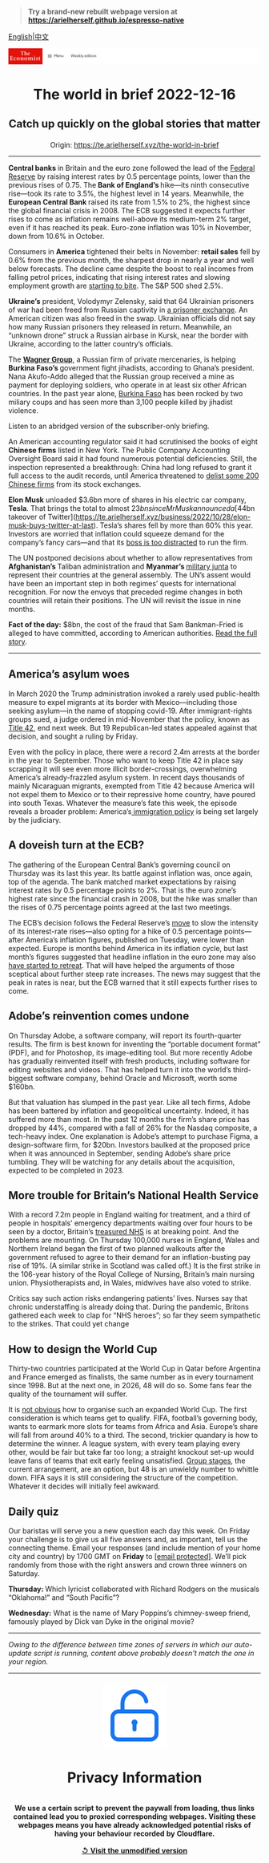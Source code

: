 > **Try a brand-new rebuilt webpage version at https://arielherself.github.io/espresso-native**

[English](https://github.com/arielherself/espresso/blob/main/README.md)|[中文](https://github-com.translate.goog/arielherself/espresso/blob/main/README.md?_x_tr_sl=en&_x_tr_tl=zh-CN&_x_tr_hl=zh-CN&_x_tr_pto=wapp)



![The Economist](menubar.png)

# <p align="center">The world in brief 2022-12-16</p>

## <p align="center">Catch up quickly on the global stories that matter</p>

<p align="center">Origin: <a href="https://te.arielherself.xyz/the-world-in-brief">https://te.arielherself.xyz/the-world-in-brief</a><hr>

<strong>Central banks </strong>in Britain and the euro zone followed the lead of the [Federal Reserve](https://te.arielherself.xyz/finance-and-economics/2022/12/13/americas-inflation-fever-may-be-breaking-at-last) by raising interest rates by 0.5 percentage points, lower than the previous rises of 0.75. The<strong> Bank of England’s </strong>hike—its ninth consecutive rise—took its rate to 3.5%, the highest level in 14 years. Meanwhile, the <strong>European Central Bank </strong>raised its rate from 1.5% to 2%, the highest since the global financial crisis in 2008. The ECB suggested it expects further rises to come as inflation remains well-above its medium-term 2% target, even if it has reached its peak. Euro-zone inflation was 10% in November, down from 10.6% in October.

Consumers in <strong>America</strong> tightened their belts in November: <strong>retail sales</strong> fell by 0.6% from the previous month, the sharpest drop in nearly a year and well below forecasts. The decline came despite the boost to real incomes from falling petrol prices, indicating that rising interest rates and slowing employment growth are [starting to bite](https://te.arielherself.xyz/the-world-ahead/2022/11/18/the-american-economy-is-set-for-a-downturn-not-a-crisis). The S&amp;P 500 shed 2.5%.

<strong>Ukraine’s</strong> president, Volodymyr Zelensky, said that 64 Ukrainian prisoners of war had been freed from Russian captivity in [a prisoner exchange](https://te.arielherself.xyz/the-economist-explains/2022/08/05/how-do-prisoner-swaps-work). An American citizen was also freed in the swap. Ukrainian officials did not say how many Russian prisoners they released in return. Meanwhile, an “unknown drone” struck a Russian airbase in Kursk, near the border with Ukraine, according to the latter country’s officials.

The [<strong>Wagner Group</strong>](https://te.arielherself.xyz/the-economist-explains/2022/03/07/what-is-the-wagner-group-russias-mercenary-organisation), a Russian firm of private mercenaries, is helping <strong>Burkina Faso’s </strong>government fight jihadists, according to Ghana’s president. Nana Akufo-Addo alleged that the Russian group received a mine as payment for deploying soldiers, who operate in at least six other African countries. In the past year alone, [Burkina Faso](https://te.arielherself.xyz/middle-east-and-africa/2022/10/01/for-the-second-time-this-year-soldiers-stage-a-coup-in-burkina-faso) has been rocked by two miliary coups and has seen more than 3,100 people killed by jihadist violence.

Listen to an abridged version of the subscriber-only briefing.

An American accounting regulator said it had scrutinised the books of eight <strong>Chinese firms</strong> listed in New York. The Public Company Accounting Oversight Board said it had found numerous potential deficiencies. Still, the inspection represented a breakthrough: China had long refused to grant it full access to the audit records, until America threatened to [delist some 200 Chinese firms](https://te.arielherself.xyz/finance-and-economics/2021/08/14/how-the-delisting-of-chinese-firms-on-american-exchanges-might-play-out) from its stock exchanges.

<strong>Elon Musk</strong> unloaded $3.6bn more of shares in his electric car company, <strong>Tesla</strong>. That brings the total to almost $23bn since Mr Musk announced a [$44bn takeover of Twitter](https://te.arielherself.xyz/business/2022/10/28/elon-musk-buys-twitter-at-last). Tesla’s shares fell by more than 60% this year. Investors are worried that inflation could squeeze demand for the company’s fancy cars—and that its [boss is too distracted](https://te.arielherself.xyz/united-states/2022/12/01/elon-musk-is-showing-what-a-waste-of-time-twitter-can-be) to run the firm.

The UN postponed decisions about whether to allow representatives from <strong>Afghanistan’s </strong>Taliban administration and <strong>Myanmar’s </strong>[military junta](https://te.arielherself.xyz/asia/2022/09/15/an-economically-illiterate-junta-is-running-myanmar-into-the-ground) to represent their countries at the general assembly. The UN’s assent would have been an important step in both regimes’ quests for international recognition. For now the envoys that preceded regime changes in both countries will retain their positions. The UN will revisit the issue in nine months. 

<strong>Fact of the day:</strong> $8bn, the cost of the fraud that Sam Bankman-Fried is alleged to have committed, according to American authorities. [Read the full story](https://te.arielherself.xyz/finance-and-economics/2022/12/13/sam-bankman-fried-faces-many-years-in-jail).

----------

## America’s asylum woes

In March 2020 the Trump administration invoked a rarely used public-health measure to expel migrants at its border with Mexico—including those seeking asylum—in the name of stopping covid-19. After immigrant-rights groups sued, a judge ordered in mid-November that the policy, known as [Title 42](https://te.arielherself.xyz/united-states/2022/05/22/the-title-42-furore-highlights-americas-broken-immigration-system), end next week. But 19 Republican-led states appealed against that decision, and sought a ruling by Friday. 

Even with the policy in place, there were a record 2.4m arrests at the border in the year to September. Those who want to keep Title 42 in place say scrapping it will see even more illicit border-crossings, overwhelming America’s already-frazzled asylum system. In recent days thousands of mainly Nicaraguan migrants, exempted from Title 42 because America will not expel them to Mexico or to their repressive home country, have poured into south Texas. Whatever the measure’s fate this week, the episode reveals a broader problem: America’s[ immigration policy](https://te.arielherself.xyz/podcasts/2022/05/20/how-to-untangle-the-immigration-mess-in-america) is being set largely by the judiciary.

## A doveish turn at the ECB?

The gathering of the European Central Bank’s governing council on Thursday was its last this year. Its battle against inflation was, once again, top of the agenda. The bank matched market expectations by raising interest rates by 0.5 percentage points to 2%. That is the euro zone’s highest rate since the financial crash in 2008, but the hike was smaller than the rises of 0.75 percentage points agreed at the last two meetings. 

The ECB’s decision follows the Federal Reserve’s [move](https://te.arielherself.xyz/finance-and-economics/2022/12/13/americas-inflation-fever-may-be-breaking-at-last) to slow the intensity of its interest-rate rises—also opting for a hike of 0.5 percentage points—after America’s inflation figures, published on Tuesday, were lower than expected. Europe is months behind America in its inflation cycle, but last month’s figures suggested that headline inflation in the euro zone may also [have started to retreat](https://te.arielherself.xyz/finance-and-economics/2022/12/07/inflation-is-falling-but-not-enough). That will have helped the arguments of those sceptical about further steep rate increases. The news may suggest that the peak in rates is near, but the ECB warned that it still expects further rises to come. 

## Adobe’s reinvention comes undone

On Thursday Adobe, a software company, will report its fourth-quarter results. The firm is best known for inventing the “portable document format” (PDF), and for Photoshop, its image-editing tool. But more recently Adobe has gradually reinvented itself with fresh products, including software for editing websites and videos. That has helped turn it into the world’s third-biggest software company, behind Oracle and Microsoft, worth some $160bn.

But that valuation has slumped in the past year. Like all tech firms, Adobe has been battered by inflation and geopolitical uncertainty. Indeed, it has suffered more than most. In the past 12 months the firm’s share price has dropped by 44%, compared with a fall of 26% for the Nasdaq composite, a tech-heavy index. One explanation is Adobe’s attempt to purchase Figma, a design-software firm, for $20bn. Investors baulked at the proposed price when it was announced in September, sending Adobe’s share price tumbling. They will be watching for any details about the acquisition, expected to be completed in 2023. 

## More trouble for Britain’s National Health Service

With a record 7.2m people in England waiting for treatment, and a third of people in hospitals’ emergency departments waiting over four hours to be seen by a doctor, Britain’s [treasured NHS](https://te.arielherself.xyz/britain/2022/09/29/the-national-health-service-faces-a-terrible-winter) is at breaking point. And the problems are mounting. On Thursday 100,000 nurses in England, Wales and Northern Ireland began the first of two planned walkouts after the government refused to agree to their demand for an inflation-busting pay rise of 19%. (A similar strike in Scotland was called off.) It is the first strike in the 106-year history of the Royal College of Nursing, Britain’s main nursing union. Physiotherapists and, in Wales, midwives have also voted to strike. 

Critics say such action risks endangering patients’ lives. Nurses say that chronic understaffing is already doing that. During the pandemic, Britons gathered each week to clap for “NHS heroes”; so far they seem sympathetic to the strikes. That could yet change

## How to design the World Cup

Thirty-two countries participated at the World Cup in Qatar before Argentina and France emerged as finalists, the same number as in every tournament since 1998. But at the next one, in 2026, 48 will do so. Some fans fear the quality of the tournament will suffer. 

It is [not obvious](https://te.arielherself.xyz/the-economist-explains/2022/12/14/how-to-design-a-perfect-world-cup) how to organise such an expanded World Cup. The first consideration is which teams get to qualify. FIFA, football’s governing body, wants to earmark more slots for teams from Africa and Asia. Europe’s share will fall from around 40% to a third. The second, trickier quandary is how to determine the winner. A league system, with every team playing every other, would be fair but take far too long; a straight knockout set-up would leave fans of teams that exit early feeling unsatisfied. [Group stages](https://te.arielherself.xyz/culture/2022/12/02/why-the-world-cups-first-stage-has-been-surprisingly-even), the current arrangement, are an option, but 48 is an unwieldy number to whittle down. FIFA says it is still considering the structure of the competition. Whatever it decides will initially feel awkward. 

## Daily quiz

Our baristas will serve you a new question each day this week. On Friday your challenge is to give us all five answers and, as important, tell us the connecting theme. Email your responses (and include mention of your home city and country) by 1700 GMT on <strong>Friday</strong> to [<span class="__cf_email__" data-cfemail="4e1f3b27340b3d3e3c2b3d3d210e2b2d21202123273d3a602d2123">[email&#160;protected]</span>](https://mail.google.com/mail/?view=cm&amp;fs=1&amp;tf=1&amp;to=QuizEspresso@te.arielherself.xyz). We’ll pick randomly from those with the right answers and crown three winners on Saturday.

<strong>Thursday: </strong>Which lyricist collaborated with Richard Rodgers on the musicals “Oklahoma!” and “South Pacific”?

<strong>Wednesday:</strong> What is the name of Mary Poppins’s chimney-sweep friend, famously played by Dick van Dyke in the original movie?

----------

*Owing to the difference between time zones of servers in which our auto-update script is running, content above probably doesn't match the one in your region.*

|<br><div align="center"><img src="unlock.png" /><h1>Privacy Information</h1></div></br>We use a certain script to prevent the paywall from loading, thus links contained lead you to proxied corresponding webpages. Visiting these webpages means you have already acknowledged potential risks of having your behaviour recorded by Cloudflare.<br><br>[&#x21BA; Visit the unmodified version](README.raw.md)<br><br>|
|-----|

